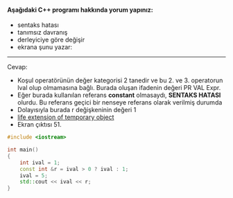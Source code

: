 #### Aşağıdaki C++ programı hakkında yorum yapınız:

+ sentaks hatası
+ tanımsız davranış
+ derleyiciye göre değişir
+ ekrana şunu yazar: 
--------
Cevap:
- Koşul operatörünün değer kategorisi 2 tanedir ve bu 2. ve 3. operatorun lval olup olmamasına bağlı. Burada oluşan ifadenin değeri PR VAL Expr.
- Eğer burada kullanılan referans **constant** olmasaydı, **SENTAKS HATASI** olurdu. Bu referans geçici bir nenseye referans olarak verilmiş durumda
- Dolayısıyla burada r değişkeninin değeri 1
- [life extension of temporary object](https://stackoverflow.com/questions/17362673/temporary-lifetime-extension)
- Ekran çıktısı 51.

```cpp
#include <iostream>

int main() 
{
	int ival = 1;
	const int &r = ival > 0 ? ival : 1;
	ival = 5;
	std::cout << ival << r;
}
```

<!-- [ödev cevabı](youtube.com/watch?v=oFmWzkmu1cc) -->

